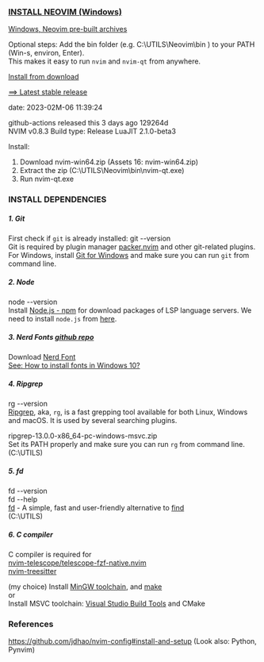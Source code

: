 ### [INSTALL NEOVIM (Windows)](https://github.com/neovim/neovim/wiki/Installing-Neovim)

[Windows, Neovim pre-built archives](https://github.com/neovim/neovim/wiki/Installing-Neovim#pre-built-archives)

Optional steps:
Add the bin folder (e.g. C:\UTILS\Neovim\bin ) to your PATH (Win-s, environ, Enter).  
This makes it easy to run `nvim` and `nvim-qt` from anywhere.  

[Install from download](https://github.com/neovim/neovim/wiki/Installing-Neovim#install-from-download)  

[==> Latest stable release](https://github.com/neovim/neovim/releases/tag/stable)  

date: 2023-02M-06 11:39:24

github-actions released this 3 days ago 129264d  
NVIM v0.8.3
Build type: Release
LuaJIT 2.1.0-beta3

Install:
1. Download nvim-win64.zip (Assets 16: nvim-win64.zip)
2. Extract the zip (C:\UTILS\Neovim\bin\nvim-qt.exe)
3. Run nvim-qt.exe



### INSTALL DEPENDENCIES

##### 1. Git
First check if `git` is already installed:  git --version  
Git is required by plugin manager [packer.nvim](https://github.com/wbthomason/packer.nvim) and other git-related plugins.  
For Windows, install [Git for Windows](https://git-scm.com/download/win) and make sure you can run `git` from command line.  

##### 2. Node
node --version  
Install [Node.js - npm](https://docs.npmjs.com/downloading-and-installing-node-js-and-npm) for download packages of LSP language servers.
We need to install `node.js` from [here](https://nodejs.org/en/download/).

##### 3. Nerd Fonts [github repo](https://github.com/ryanoasis/nerd-fonts)
Download [Nerd Font](https://www.nerdfonts.com/font-downloads)  
[See: How to install fonts in Windows 10?](https://support.microsoft.com/en-us/office/add-a-font-b7c5f17c-4426-4b53-967f-455339c564c1)

##### 4. Ripgrep
rg --version  
[Ripgrep](https://github.com/BurntSushi/ripgrep/releases), aka, `rg`, is a fast grepping tool available for both Linux, Windows and macOS.
It is used by several searching plugins.  

ripgrep-13.0.0-x86_64-pc-windows-msvc.zip  
Set its PATH properly and make sure you can run `rg` from command line.  
(C:\UTILS\)

##### 5. fd
fd --version  
fd --help  
[fd](https://github.com/sharkdp/fd/releases) - A simple, fast and user-friendly alternative to [find](https://www.gnu.org/software/findutils/)  
(C:\UTILS\)

##### 6. C compiler
C compiler is required for  
[nvim-telescope/telescope-fzf-native.nvim](https://github.com/nvim-telescope/telescope-fzf-native.nvim#make-linux-macos-windows-with-mingw)  
[nvim-treesitter](https://github.com/nvim-treesitter/nvim-treesitter/wiki/Windows-support#which-c-compiler-will-be-used)  

(my choice) Install [MinGW toolchain](https://www.mingw-w64.org/), and [make](https://www.gnu.org/software/make/)  
or  
Install MSVC toolchain: [Visual Studio Build Tools](https://visualstudio.microsoft.com/downloads/#build-tools-for-visual-studio-2019) and CMake


### References
https://github.com/jdhao/nvim-config#install-and-setup
(Look also: Python, Pynvim)

